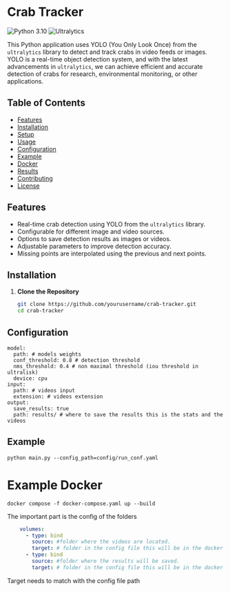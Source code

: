 # Crab Tracker

![Python 3.10](https://img.shields.io/badge/python-3.10-blue)
![Ultralytics](https://img.shields.io/badge/ultralytics-8.2.5-orange)

This Python application uses YOLO (You Only Look Once) from the `ultralytics` library to detect and track crabs in video feeds or images. YOLO is a real-time object detection system, and with the latest advancements in `ultralytics`, we can achieve efficient and accurate detection of crabs for research, environmental monitoring, or other applications.

## Table of Contents

- [Features](#features)
- [Installation](#installation)
- [Setup](#setup)
- [Usage](#usage)
- [Configuration](#configuration)
- [Example](#example)
- [Docker](#example-docker)
- [Results](#results)
- [Contributing](#contributing)
- [License](#license)

## Features

- Real-time crab detection using YOLO from the `ultralytics` library.
- Configurable for different image and video sources.
- Options to save detection results as images or videos.
- Adjustable parameters to improve detection accuracy.
- Missing points are interpolated using the previous and next points.

## Installation

1. **Clone the Repository**
   ```bash
   git clone https://github.com/yourusername/crab-tracker.git
   cd crab-tracker

## Configuration
    model:
      path: # models weights
      conf_threshold: 0.8 # detection threshold
      nms_threshold: 0.4 # non maximal threshold (iou threshold in ultralisk)
      device: cpu
    input:
      path: # videos input
      extension: # videos extension
    output:
      save_results: true
      path: results/ # where to save the results this is the stats and the videos

## Example
    python main.py --config_path=config/run_conf.yaml

# Example Docker
    docker compose -f docker-compose.yaml up --build

The important part is the config of the folders
```yaml
    volumes:
      - type: bind
        source: #folder where the videos are located.
        target: # folder in the config file this will be in the docker filesystem
      - type: bind
        source: #folder where the results will be saved.
        target: # folder in the config file this will be in the docker filesystem
```

Target needs to match with the config file path

